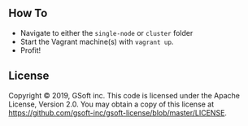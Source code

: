 ## How To

- Navigate to either the `single-node` or `cluster` folder
- Start the Vagrant machine(s) with `vagrant up`.
- Profit!

## License

Copyright © 2019, GSoft inc. This code is licensed under the Apache License, Version 2.0. You may obtain a copy of this license at https://github.com/gsoft-inc/gsoft-license/blob/master/LICENSE.
